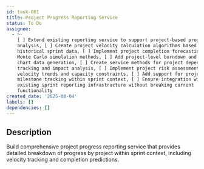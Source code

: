```yaml
---
id: task-081
title: Project Progress Reporting Service
status: To Do
assignee:
  - >-
    [ ] Extend existing reporting service to support project-based progress
    analysis, [ ] Create project velocity calculation algorithms based on
    historical sprint data, [ ] Implement project completion forecasting using
    Monte Carlo simulation methods, [ ] Add project-level burndown and burnup
    chart data generation, [ ] Create service methods for project dependency
    tracking and impact analysis, [ ] Implement project risk assessment based on
    velocity trends and capacity constraints, [ ] Add support for project
    milestone tracking within sprint context, [ ] Ensure integration with
    existing sprint reporting infrastructure without breaking current
    functionality
created_date: '2025-08-04'
labels: []
dependencies: []
---
```


## Description

Build comprehensive project progress reporting service that provides detailed breakdown of progress by project within sprint context, including velocity tracking and completion predictions.
